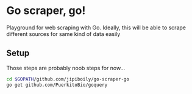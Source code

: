# Go scraper, go!

Playground for web scraping with Go. Ideally, this will be able to scrape different sources for same kind of data easily

## Setup

Those steps are probably noob steps for now...

```bash
cd $GOPATH/github.com/jipiboily/go-scraper-go
go get github.com/PuerkitoBio/goquery
```